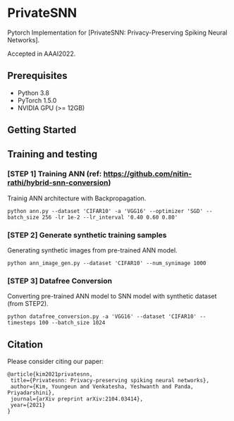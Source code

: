 # PrivateSNN


Pytorch Implementation for [PrivateSNN: Privacy-Preserving Spiking Neural Networks].

Accepted in AAAI2022.


## Prerequisites
* Python 3.8    
* PyTorch 1.5.0     
* NVIDIA GPU (>= 12GB)      

## Getting Started

## Training and testing



### [STEP 1] Training ANN (ref: https://github.com/nitin-rathi/hybrid-snn-conversion)
Trainig ANN architecture with Backpropagation.

```
python ann.py --dataset 'CIFAR10' -a 'VGG16' --optimizer 'SGD' --batch_size 256 -lr 1e-2 --lr_interval '0.40 0.60 0.80'
```


### [STEP 2] Generate synthetic training samples
Generating synthetic images from pre-trained ANN model.

```
python ann_image_gen.py --dataset 'CIFAR10' --num_synimage 1000
```

### [STEP 3] Datafree Conversion
Converting pre-trained ANN model to SNN model with synthetic dataset (from STEP2).
```
python datafree_conversion.py -a 'VGG16' --dataset 'CIFAR10' --timesteps 100 --batch_size 1024 
```




## Citation
 
Please consider citing our paper:
 ```
@article{kim2021privatesnn,
  title={Privatesnn: Privacy-preserving spiking neural networks},
  author={Kim, Youngeun and Venkatesha, Yeshwanth and Panda, Priyadarshini},
  journal={arXiv preprint arXiv:2104.03414},
  year={2021}
}
 ```
 
 
 
